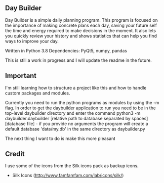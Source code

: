 Day Builder
-----------
Day Builder is a simple daily planning program.
This program is focused on the importance of making concrete plans
each day, saving your future self the time and energy required to
make decisions in the moment.
It also lets you quickly review your history and shows statistics
that can help you find ways to improve your day.

Written in Python 3.8
Dependencies: PyQt5, numpy, pandas

This is still a work in progress and I will update the readme in the future.

Important
---------
I'm still learning how to structure a project like this and how to handle
custom packages and modules.

Currently you need to run the python programs as modules by using the -m flag.
In order to get the daybuilder application to run you need to be in the top-level daybuilder directory and enter the command
    python3 -m daybuilder.daybuilder [relative path to database separated by spaces] [database file]
    - if you provide no arguments the program will create a default database
      'data/my.db' in the same directory as daybuilder.py

The next thing I want to do is make this more pleasant

Credit
------
I use some of the icons from the Silk icons pack as backup icons.
  - Silk Icons (http://www.famfamfam.com/lab/icons/silk/)
